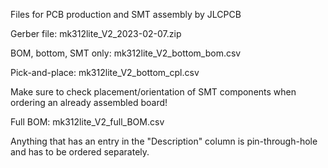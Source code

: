 Files for PCB production and SMT assembly by JLCPCB 

Gerber file:           mk312lite_V2_2023-02-07.zip

BOM, bottom, SMT only: mk312lite_V2_bottom_bom.csv

Pick-and-place:        mk312lite_V2_bottom_cpl.csv

Make sure to check placement/orientation of SMT components when ordering an already assembled board!

Full BOM:              mk312lite_V2_full_BOM.csv 

Anything that has an entry in the "Description" column is pin-through-hole and has to be ordered separately. 

